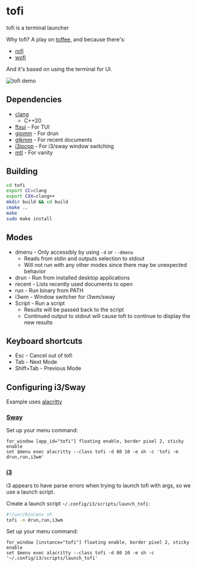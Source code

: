# tofi

tofi is a terminal launcher

Why tofi? A play on [toffee](https://en.wikipedia.org/wiki/Toffee), and because there's:

- [rofi](https://github.com/davatorium/rofi)
- [wofi](https://hg.sr.ht/~scoopta/wofi)

And it's based on using the terminal for UI.

![tofi demo](./images/tofi.gif)

## Dependencies

- [clang](http://llvm.org/)
  - C++20
- [ftxui](https://github.com/ArthurSonzogni/FTXUI) - For TUI
- [giomm](https://developer.gnome.org/glibmm/stable/) - For drun
- [gtkmm](https://www.gtkmm.org/en/) - For recent documents
- [i3ipcpp](https://github.com/drmgc/i3ipcpp) - For i3/sway window switching
- [mtl](https://github.com/scaryrawr/mtl) - For vanity

## Building

```sh
cd tofi
export CC=clang
export CXX=clang++
mkdir build && cd build
cmake ..
make
sudo make install
```

## Modes

- dmenu - Only accessibly by using `-d` or `--dmenu`
  - Reads from stdin and outputs selection to stdout
  - Will not run with any other modes since there may be unexpected behavior
- drun - Run from installed desktop applications
- recent - Lists recently used documents to open
- run - Run binary from PATH
- i3wm - Window switcher for i3wm/sway
- Script - Run a script
  - Results will be passed back to the script
  - Continued output to stdout will cause tofi to continue to display the new results

## Keyboard shortcuts

- Esc - Cancel out of tofi
- Tab - Next Mode
- Shift+Tab - Previous Mode

## Configuring i3/Sway

Example uses [alacritty](https://github.com/alacritty/alacritty)

### [Sway](https://github.com/swaywm/sway)

Set up your menu command:

```shell
for_window [app_id="tofi"] floating enable, border pixel 2, sticky enable
set $menu exec alacritty --class tofi -d 80 10 -e sh -c 'tofi -m drun,run,i3wm'
```

### [i3](https://i3wm.org/)

i3 appears to have parse errors when trying to launch tofi with args, so we use a launch script.

Create a launch script `~/.config/i3/scripts/launch_tofi`:
```sh
#!/usr/bin/env sh
tofi -m drun,run,i3wm
```

Set up your menu command:

```shell
for_window [instance="tofi"] floating enable, border pixel 2, sticky enable
set $menu exec alacritty --class tofi -d 80 10 -e sh -c '~/.config/i3/scripts/launch_tofi'
```

